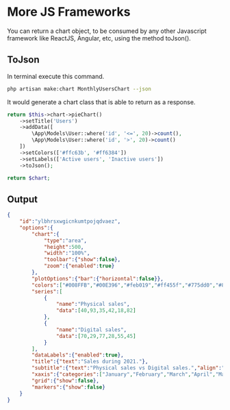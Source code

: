 # More JS Frameworks

You can return a chart object, to be consumed by any other Javascript framework like ReactJS, Angular, etc, using the method toJson().

## ToJson

In terminal execute this command.

```bash
php artisan make:chart MonthlyUsersChart --json
```

It would generate a chart class that is able to return as a response.

```php
return $this->chart->pieChart()
    ->setTitle('Users')
    ->addData([
        \App\Models\User::where('id', '<=', 20)->count(),
        \App\Models\User::where('id', '>', 20)->count()
    ])
    ->setColors(['#ffc63b', '#ff6384'])
    ->setLabels(['Active users', 'Inactive users'])
    ->toJson();

return $chart;
```

## Output

```json
{
    "id":"ylbhrsxwgicnkumtpojqdvaez",
    "options":{
        "chart":{
            "type":"area",
            "height":500,
            "width":"100%",
            "toolbar":{"show":false},
            "zoom":{"enabled":true}
        },
        "plotOptions":{"bar":{"horizontal":false}},
        "colors":["#008FFB","#00E396","#feb019","#ff455f","#775dd0","#80effe","#0077B5","#ff6384","#c9cbcf","#0057ff","00a9f4","#2ccdc9","#5e72e4"],
        "series":[
            {
                "name":"Physical sales",
                "data":[40,93,35,42,18,82]
            },
            {
                "name":"Digital sales",
                "data":[70,29,77,28,55,45]
            }
        ],
        "dataLabels":{"enabled":true},
        "title":{"text":"Sales during 2021."},
        "subtitle":{"text":"Physical sales vs Digital sales.","align":"left"},
        "xaxis":{"categories":["January","February","March","April","May","June"]},
        "grid":{"show":false},
        "markers":{"show":false}
    }
}
```